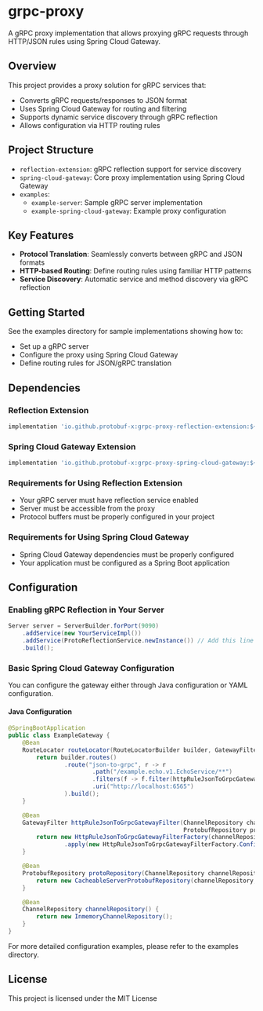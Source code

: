 # grpc-proxy

A gRPC proxy implementation that allows proxying gRPC requests through HTTP/JSON rules using Spring Cloud Gateway.

## Overview

This project provides a proxy solution for gRPC services that:

- Converts gRPC requests/responses to JSON format
- Uses Spring Cloud Gateway for routing and filtering
- Supports dynamic service discovery through gRPC reflection
- Allows configuration via HTTP routing rules

## Project Structure

- `reflection-extension`: gRPC reflection support for service discovery
- `spring-cloud-gateway`: Core proxy implementation using Spring Cloud Gateway
- `examples`:
  - `example-server`: Sample gRPC server implementation
  - `example-spring-cloud-gateway`: Example proxy configuration

## Key Features

- **Protocol Translation**: Seamlessly converts between gRPC and JSON formats
- **HTTP-based Routing**: Define routing rules using familiar HTTP patterns
- **Service Discovery**: Automatic service and method discovery via gRPC reflection

## Getting Started

See the examples directory for sample implementations showing how to:
- Set up a gRPC server
- Configure the proxy using Spring Cloud Gateway
- Define routing rules for JSON/gRPC translation

## Dependencies

### Reflection Extension
```groovy
implementation 'io.github.protobuf-x:grpc-proxy-reflection-extension:${project.version}'
```

### Spring Cloud Gateway Extension
```groovy
implementation 'io.github.protobuf-x:grpc-proxy-spring-cloud-gateway:${project.version}'
```

### Requirements for Using Reflection Extension
- Your gRPC server must have reflection service enabled
- Server must be accessible from the proxy
- Protocol buffers must be properly configured in your project

### Requirements for Using Spring Cloud Gateway
- Spring Cloud Gateway dependencies must be properly configured
- Your application must be configured as a Spring Boot application

## Configuration

### Enabling gRPC Reflection in Your Server
```java
Server server = ServerBuilder.forPort(9090)
    .addService(new YourServiceImpl())
    .addService(ProtoReflectionService.newInstance()) // Add this line
    .build();
```

### Basic Spring Cloud Gateway Configuration

You can configure the gateway either through Java configuration or YAML configuration.

#### Java Configuration
```java
@SpringBootApplication
public class ExampleGateway {
    @Bean
    RouteLocator routeLocator(RouteLocatorBuilder builder, GatewayFilter httpRuleJsonToGrpcGatewayFilter) {
        return builder.routes()
                .route("json-to-grpc", r -> r
                        .path("/example.echo.v1.EchoService/**")
                        .filters(f -> f.filter(httpRuleJsonToGrpcGatewayFilter))
                        .uri("http://localhost:6565")
                ).build();
    }

    @Bean
    GatewayFilter httpRuleJsonToGrpcGatewayFilter(ChannelRepository channelRepository,
                                                  ProtobufRepository protobufRepository) {
        return new HttpRuleJsonToGrpcGatewayFilterFactory(channelRepository, protobufRepository)
                .apply(new HttpRuleJsonToGrpcGatewayFilterFactory.Config());
    }

    @Bean
    ProtobufRepository protoRepository(ChannelRepository channelRepository) {
        return new CacheableServerProtobufRepository(channelRepository, 60);
    }

    @Bean
    ChannelRepository channelRepository() {
        return new InmemoryChannelRepository();
    }
}
```

For more detailed configuration examples, please refer to the examples directory.

## License

This project is licensed under the MIT License
